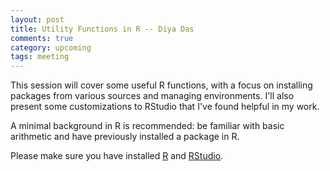 ```yaml
---
layout: post
title: Utility Functions in R -- Diya Das
comments: true
category: upcoming
tags: meeting
---
```


This session will cover some useful R functions, with a focus on installing packages from various sources and managing environments. I'll also present some customizations to RStudio that I've found helpful in my work.

A minimal background in R is recommended: be familiar with basic arithmetic and have previously installed a package in R.

Please make sure you have installed [R](https://www.r-project.org/) and [RStudio](https://www.rstudio.com/). 

